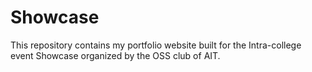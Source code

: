 # Showcase
This repository contains my portfolio website built for the Intra-college event Showcase organized by the OSS club of AIT.
